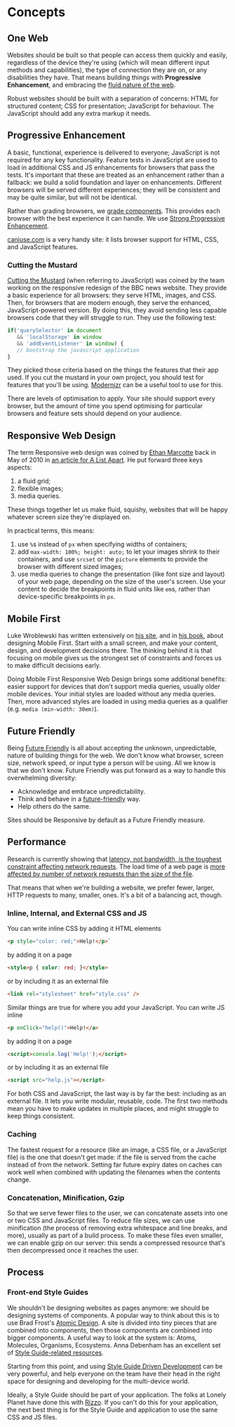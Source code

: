 # Concepts

## One Web

Websites should be built so that people can access them quickly and easily, regardless of the device they're using (which will mean different input methods and capabilities), the type of connection they are on, or any disabilities they have. That means building things with **Progressive Enhancement**, and embracing the [fluid nature of the web](http://alistapart.com/article/dao).

Robust websites should be built with a separation of concerns: HTML for structured content; CSS for presentation; JavaScript for behaviour. The JavaScript should add any extra markup it needs.

## Progressive Enhancement

A basic, functional, experience is delivered to everyone; JavaScript is not required for any key functionality. Feature tests in JavaScript are used to load in additional CSS and JS enhancements for browsers that pass the tests. It's important that these are treated as an enhancement rather than a fallback: we build a solid foundation and layer on enhancements. Different browsers will be served different experiences; they will be consistent and may be quite similar, but will not be identical.

Rather than grading browsers, we [grade components](https://www.filamentgroup.com/lab/grade-the-components.html). This provides each browser with the best experience it can handle. We use [Strong Progressive Enhancement](http://alexmaughan.com/weak-vs-strong-progressive-enhancement/#content).

[caniuse.com](http://caniuse.com/) is a very handy site: it lists browser support for HTML, CSS, and JavaScript features.

### Cutting the Mustard

[Cutting the Mustard](http://responsivenews.co.uk/post/18948466399/cutting-the-mustard) (when referring to JavaScript) was coined by the team working on the responsive redesign of the BBC news website. They provide a basic experience for all browsers: they serve HTML, images, and CSS. Then, for browsers that are modern enough, they serve the enhanced, JavaScript-powered version. By doing this, they avoid sending less capable browsers code that they will struggle to run. They use the following test:

```javascript
if('querySelector' in document
   && 'localStorage' in window
   && 'addEventListener' in window) {
   // bootstrap the javascript application
}
```

They picked those criteria based on the things the features that their app used. If you cut the mustard in your own project, you should test for features that you'll be using. [Modernizr](https://modernizr.com/) can be a useful tool to use for this.

There are levels of optimisation to apply. Your site should support every browser, but the amount of time you spend optimising for particular browsers and feature sets should depend on your audience.

## Responsive Web Design

The term Responsive web design was coined by [Ethan Marcotte](http://unstoppablerobotninja.com/) back in May of 2010 in [an article for A List Apart](http://alistapart.com/article/responsive-web-design). He put forward three keys aspects:

1. a fluid grid;
2. flexible images;
3. media queries.

These things together let us make fluid, squishy, websites that will be happy whatever screen size they're displayed on.

In practical terms, this means:

1. use `%`s instead of `px` when specifying widths of containers;
2. add `max-width: 100%; height: auto;` to let your images shrink to their containers, and use `srcset` or the `picture` elements to provide the browser with different sized images;
3. use media queries to change the presentation (like font size and layout) of your web page, depending on the size of the user's screen. Use your content to decide the breakpoints in fluid units like `em`s, rather than device-specific breakpoints in `px`.

## Mobile First

Luke Wroblewski has written extensively on [his site](http://www.lukew.com/), and in [his book](http://www.lukew.com/resources/mobile_first.asp), about designing Mobile First. Start with a small screen, and make your content, design, and development decisions there. The thinking behind it is that focusing on mobile gives us the strongest set of constraints and forces us to make difficult decisions early.

Doing Mobile First Responsive Web Design brings some additional benefits: easier support for devices that don't support media queries, usually older mobile devices. Your initial styles are loaded without any media queries. Then, more advanced styles are loaded in using media queries as a qualifier (e.g. `media (min-width: 30em)`).

## Future Friendly

Being [Future Friendly](https://www.futurefriendly.co.za/) is all about accepting the unknown, unpredictable, nature of building things for the web. We don't know what browser, screen size, network speed, or input type a person will be using. All we know is that we don't know. Future Friendly was put forward as a way to handle this overwhelming diversity:

* Acknowledge and embrace unpredictability.
* Think and behave in a [future-friendly](https://www.futurefriendly.co.za/) way.
* Help others do the same.

Sites should be Responsive by default as a Future Friendly measure.

## Performance

Research is currently showing that [latency, not bandwidth, is the toughest constraint affecting network requests](https://www.igvita.com/2012/07/19/latency-the-new-web-performance-bottleneck/). The load time of a web page is [more affected by number of network requests than the size of the file](http://www.nateberkopec.com/2015/11/05/page-weight-doesnt-matter.html).

That means that when we're building a website, we prefer fewer, larger, HTTP requests to many, smaller, ones. It's a bit of a balancing act, though.

### Inline, Internal, and External CSS and JS

You can write inline CSS by adding it HTML elements

```html
<p style="color: red;">Help!</p>`
```

by adding it on a page

```html
<style>p { color: red; }</style>
```

or by including it as an external file

```html
<link rel="stylesheet" href="style.css" />
```

Similar things are true for where you add your JavaScript. You can write JS inline

```html
<p onClick="help()">Help!</a>
```
by adding it on a page

```html
<script>console.log('Help!');</script>
```

or by including it as an external file

```html
<script src="help.js"></script>
```

For both CSS and JavaScript, the last way is by far the best: including as an external file. It lets you write modular, reusable, code. The first two methods mean you have to make updates in multiple places, and might struggle to keep things consistent.

### Caching

The fastest request for a resource (like an image, a CSS file, or a JavaScript file) is the one that doesn't get made: if the file is served from the cache instead of from the network. Setting far future expiry dates on caches can work well when combined with updating the filenames when the contents change.

### Concatenation, Minification, Gzip

So that we serve fewer files to the user, we can concatenate assets into one or two CSS and JavaScript files. To reduce file sizes, we can use minification (the process of removing extra whitespace and line breaks, and more), usually as part of a build process. To make these files even smaller, we can enable gzip on our server: this sends a compressed resource that's then decompressed once it reaches the user.

## Process

### Front-end Style Guides


We shouldn't be designing websites as pages anymore: we should be designing systems of components. A popular way to think about this is to use Brad Frost's [Atomic Design](http://patternlab.io/about.html). A site is divided into tiny pieces that are combined into components, then those components are combined into bigger components. A useful way to look at the system is: Atoms, Molecules, Organisms, Ecosystems. Anna Debenham has an excellent set of [Style Guide-related resources](http://styleguides.io/).

Starting from this point, and using [Style Guide Driven Development](http://blog.bitovi.com/style-guide-driven-development/) can be very powerful, and help everyone on the team have their head in the right space for designing and developing for the multi-device world.

Ideally, a Style Guide should be part of your application. The folks at Lonely Planet have done this with [Rizzo](http://rizzo.lonelyplanet.com/). If you can't do this for your application, the next best thing is for the Style Guide and application to use the same CSS and JS files.

